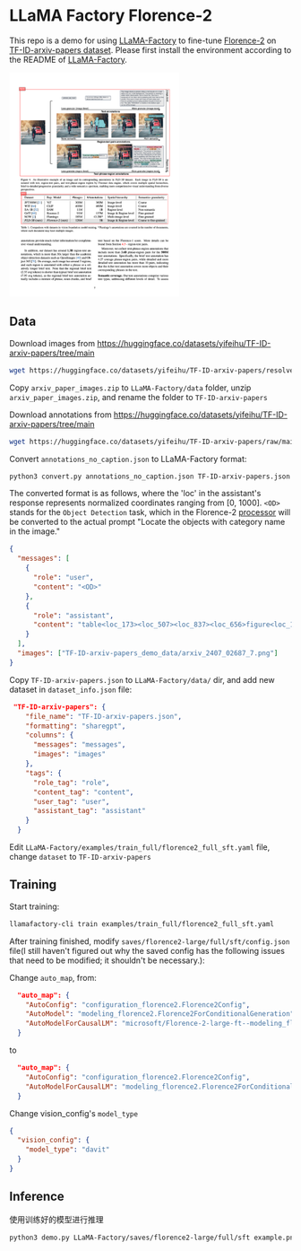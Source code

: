 # LLaMA Factory Florence-2

This repo is a demo for using [LLaMA-Factory](https://github.com/hiyouga/LLaMA-Factory) to fine-tune [Florence-2](https://huggingface.co/microsoft/Florence-2-large) on [TF-ID-arxiv-papers dataset](https://huggingface.co/datasets/yifeihu/TF-ID-arxiv-papers).
Please first install the environment according to the README of [LLaMA-Factory](https://github.com/hiyouga/LLaMA-Factory?tab=readme-ov-file#installation).

<img src="./example_result.png" alt="example result" style="max-height: 400px;">

## Data

Download images from https://huggingface.co/datasets/yifeihu/TF-ID-arxiv-papers/tree/main

```bash
wget https://huggingface.co/datasets/yifeihu/TF-ID-arxiv-papers/resolve/main/arxiv_paper_images.zip
```

Copy `arxiv_paper_images.zip` to `LLaMA-Factory/data` folder, unzip `arxiv_paper_images.zip`, and rename the folder to `TF-ID-arxiv-papers`

Download annotations from https://huggingface.co/datasets/yifeihu/TF-ID-arxiv-papers/tree/main

```bash
wget https://huggingface.co/datasets/yifeihu/TF-ID-arxiv-papers/raw/main/annotations_no_caption.json
```

Convert `annotations_no_caption.json` to LLaMA-Factory format:

```bash
python3 convert.py annotations_no_caption.json TF-ID-arxiv-papers.json
```

The converted format is as follows, where the 'loc' in the assistant's response represents normalized coordinates ranging from [0, 1000]. `<OD>` stands for the `Object Detection` task, which in the Florence-2 [processor](https://huggingface.co/microsoft/Florence-2-large/blob/39ddb416a9819d9fa1bacad7b7899099ae4b0a59/processing_florence2.py#L118) will be converted to the actual prompt "Locate the objects with category name in the image."

```json
{
  "messages": [
    {
      "role": "user",
      "content": "<OD>"
    },
    {
      "role": "assistant",
      "content": "table<loc_173><loc_507><loc_837><loc_656>figure<loc_170><loc_80><loc_827><loc_403>"
    }
  ],
  "images": ["TF-ID-arxiv-papers_demo_data/arxiv_2407_02687_7.png"]
}
```

Copy `TF-ID-arxiv-papers.json` to `LLaMA-Factory/data/` dir, and add new dataset in `dataset_info.json` file:

```json
 "TF-ID-arxiv-papers": {
    "file_name": "TF-ID-arxiv-papers.json",
    "formatting": "sharegpt",
    "columns": {
      "messages": "messages",
      "images": "images"
    },
    "tags": {
      "role_tag": "role",
      "content_tag": "content",
      "user_tag": "user",
      "assistant_tag": "assistant"
    }
  }
```

Edit `LLaMA-Factory/examples/train_full/florence2_full_sft.yaml` file, change `dataset` to `TF-ID-arxiv-papers`

## Training

Start training:

```bash
llamafactory-cli train examples/train_full/florence2_full_sft.yaml
```

After training finished, modify `saves/florence2-large/full/sft/config.json` file(I still haven't figured out why the saved config has the following issues that need to be modified; it shouldn't be necessary.):

Change `auto_map`, from:

```json
  "auto_map": {
    "AutoConfig": "configuration_florence2.Florence2Config",
    "AutoModel": "modeling_florence2.Florence2ForConditionalGeneration",
    "AutoModelForCausalLM": "microsoft/Florence-2-large-ft--modeling_florence2.Florence2ForConditionalGeneration"
  }
```

to

```json
  "auto_map": {
    "AutoConfig": "configuration_florence2.Florence2Config",
    "AutoModelForCausalLM": "modeling_florence2.Florence2ForConditionalGeneration"
  }
```

Change vision_config's `model_type`

```json
{
  "vision_config": {
    "model_type": "davit"
  }
}
```

## Inference

使用训练好的模型进行推理

```bash
python3 demo.py LLaMA-Factory/saves/florence2-large/full/sft example.png
```
